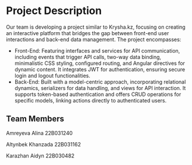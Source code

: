 # Project Description


Our team is developing a project similar to Krysha.kz, focusing on creating an interactive platform that bridges the gap between front-end user interactions and back-end data management. 
The project encompasses:
- Front-End: Featuring interfaces and services for API communication, including events that trigger API calls, two-way data binding, minimalistic CSS styling, configured routing, and Angular directives for dynamic content. It integrates JWT for authentication, ensuring secure login and logout functionalities.
- Back-End: Built with a model-centric approach, incorporating relational dynamics, serializers for data handling, and views for API interaction. It supports token-based authentication and offers CRUD operations for specific models, linking actions directly to authenticated users.

## Team Members

Amreyeva Alina 22B031240

Altynbek Khanzada 22B031162
 
Karazhan Aidyn 22B030482


